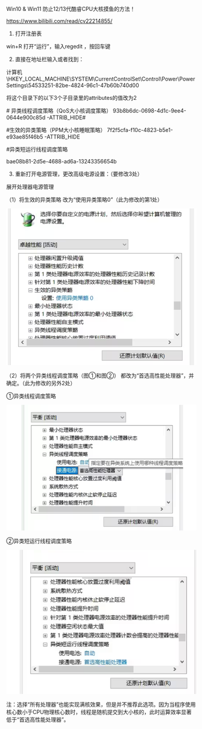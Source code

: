 Win10 & Win11 防止12/13代酷睿CPU大核摸鱼的方法！

https://www.bilibili.com/read/cv22214855/





1. 打开注册表 

win+R 打开“运行”，输入regedit ，按回车键



2. 直接在地址栏输入或者找到：

计算机\HKEY_LOCAL_MACHINE\SYSTEM\CurrentControlSet\Control\Power\PowerSettings\54533251-82be-4824-96c1-47b60b740d00

将这个目录下的以下3个子目录里的attributes的值改为2

\# 异类线程调度策略（QoS大小核调度策略）
 93b8b6dc-0698-4d1c-9ee4-0644e900c85d -ATTRIB_HIDE# 

#生效的异类策略（PPM大小核睡眠策略）
7f2f5cfa-f10c-4823-b5e1-e93ae85f46b5 -ATTRIB_HIDE

#异类短运行线程调度策略

bae08b81-2d5e-4688-ad6a-13243356654b





3. 重新打开电源管理，更改高级电源设置：（要修改3处）

展开处理器电源管理

（1）将生效的异类策略 改为“使用异类策略0”（此为修改的第1处）

![image-20240528160757451](assets/image-20240528160757451.png)

（2）将两个异类线程调度策略（图①和图②） 都改为“首选高性能处理器”，并确定。（此为修改的另外2处）

①异类线程调度策略

![image-20240528160809554](assets/image-20240528160809554.png)

②异类短运行线程调度策略

![image-20240528160826133](assets/image-20240528160826133.png)





注：选择“所有处理器”也能实现满核效果，但是并不推荐此选项。因为当程序使用核心数小于CPU物理核心数时，线程是随机提交到大小核的，此时运算效率显著低于“首选高性能处理器”。
